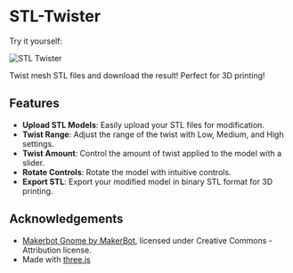 # STL-Twister
Try it yourself: 

![STL Twister](https://github.com/AndrewSink/STL-Twister/assets/46334898/24032127-d402-4d16-bb8f-326a9ce050fe)

Twist mesh STL files and download the result! Perfect for 3D printing!

## Features

- **Upload STL Models**: Easily upload your STL files for modification.
- **Twist Range**: Adjust the range of the twist with Low, Medium, and High settings.
- **Twist Amount**: Control the amount of twist applied to the model with a slider.
- **Rotate Controls**: Rotate the model with intuitive controls.
- **Export STL**: Export your modified model in binary STL format for 3D printing.

## Acknowledgements

- [Makerbot Gnome by MakerBot](https://www.thingiverse.com/thing:138642), licensed under Creative Commons - Attribution license.
- Made with [three.js](https://threejs.org/)
